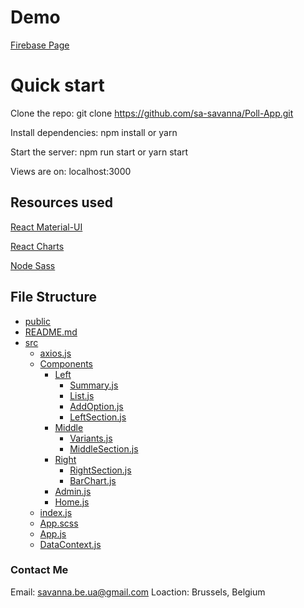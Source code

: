 # Demo
[Firebase Page]()


# Quick start

Clone the repo: git clone https://github.com/sa-savanna/Poll-App.git

Install dependencies: npm install or yarn

Start the server: npm run start or yarn start

Views are on: localhost:3000

## Resources used

[React Material-UI](https://material-ui.com/getting-started/installation/)

[React Charts](https://react-charts.js.org/)

[Node Sass](https://www.npmjs.com/package/node-sass)


## File Structure 
   * [public](./public)
   * [README.md](./README.md)
 * [src](./src)
   * [axios.js](./src/axios.js)
   * [Components](./src/Components)
     * [Left](./src/Components/Left)
       * [Summary.js](./src/Components/Left/Summary.js)
       * [List.js](./src/Components/Left/List.js)
       * [AddOption.js](./src/Components/Left/AddOption.js)
       * [LeftSection.js](./src/Components/Left/LeftSection.js)
     * [Middle](./src/Components/Middle)
       * [Variants.js](./src/Components/Middle/Variants.js)
       * [MiddleSection.js](./src/Components/Middle/MiddleSection.js)
     * [Right](./src/Components/Right)
       * [RightSection.js](./src/Components/Right/RightSection.js)
       * [BarChart.js](./src/Components/Right/BarChart.js)
     * [Admin.js](./src/Components/Admin.js)
     * [Home.js](./src/Components/Home.js)
   * [index.js](./src/index.js)
   * [App.scss](./src/App.scss)
   * [App.js](./src/App.js)
   * [DataContext.js](./src/DataContext.js)

### Contact Me
Email: savanna.be.ua@gmail.com
Loaction: Brussels, Belgium
